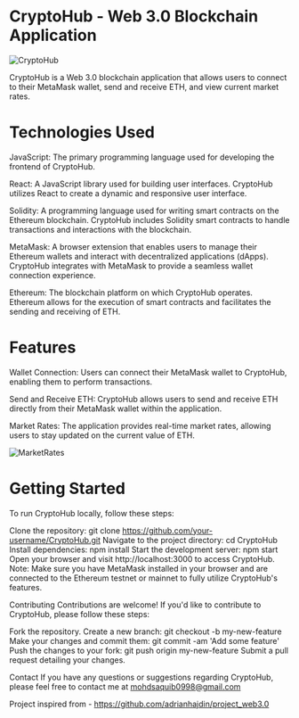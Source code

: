 
# CryptoHub - Web 3.0 Blockchain Application

![CryptoHub](https://i.ibb.co/8b9Sz8H/Screenshot-2023-05-27-at-4-08-56-PM.png)

CryptoHub is a Web 3.0 blockchain application that allows users to connect to their MetaMask wallet, send and receive ETH, and view current market rates.

# Technologies Used
JavaScript: The primary programming language used for developing the frontend of CryptoHub.

React: A JavaScript library used for building user interfaces. CryptoHub utilizes React to create a dynamic and responsive user interface.

Solidity: A programming language used for writing smart contracts on the Ethereum blockchain. CryptoHub includes Solidity smart contracts to handle transactions and interactions with the blockchain.

MetaMask: A browser extension that enables users to manage their Ethereum wallets and interact with decentralized applications (dApps). CryptoHub integrates with MetaMask to provide a seamless wallet connection experience.

Ethereum: The blockchain platform on which CryptoHub operates. Ethereum allows for the execution of smart contracts and facilitates the sending and receiving of ETH.

# Features
Wallet Connection: Users can connect their MetaMask wallet to CryptoHub, enabling them to perform transactions.

Send and Receive ETH: CryptoHub allows users to send and receive ETH directly from their MetaMask wallet within the application.

Market Rates: The application provides real-time market rates, allowing users to stay updated on the current value of ETH.

![MarketRates](https://i.ibb.co/Fq0DnTP/Screenshot-2023-05-27-at-4-10-15-PM.png)

# Getting Started
To run CryptoHub locally, follow these steps:

Clone the repository: git clone https://github.com/your-username/CryptoHub.git
Navigate to the project directory: cd CryptoHub
Install dependencies: npm install
Start the development server: npm start
Open your browser and visit http://localhost:3000 to access CryptoHub.
Note: Make sure you have MetaMask installed in your browser and are connected to the Ethereum testnet or mainnet to fully utilize CryptoHub's features.

Contributing
Contributions are welcome! If you'd like to contribute to CryptoHub, please follow these steps:

Fork the repository.
Create a new branch: git checkout -b my-new-feature
Make your changes and commit them: git commit -am 'Add some feature'
Push the changes to your fork: git push origin my-new-feature
Submit a pull request detailing your changes.

Contact
If you have any questions or suggestions regarding CryptoHub, please feel free to contact me at mohdsaquib0998@gmail.com

Project inspired from - https://github.com/adrianhajdin/project_web3.0
